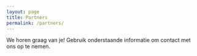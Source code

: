 ```yaml
---
layout: page
title: Partners
permalink: /partners/
---
```


We horen graag van je! Gebruik onderstaande informatie om contact met ons op te nemen.
